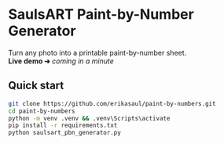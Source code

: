 # SaulsART Paint-by-Number Generator

Turn any photo into a printable paint-by-number sheet.  
**Live demo ➜** _coming in a minute_

## Quick start
```bash
git clone https://github.com/erikasaul/paint-by-numbers.git
cd paint-by-numbers
python -m venv .venv && .venv\Scripts\activate
pip install -r requirements.txt
python saulsart_pbn_generator.py
```
